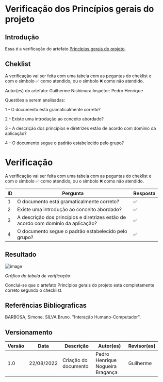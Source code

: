 # Verificação dos Princípios gerais do projeto
## Introdução
  Essa é a verificação do artefato [Princípios gerais do projeto](https://github.com/Interacao-Humano-Computador/2022.1-CIEE/blob/main/docs/analise_requisitos/Principios_projeto.md).
  
## Cheklist 

A verificação vai ser feita com uma tabela com as peguntas do cheklist e com o símbolo ✅ como atendido, ou o símbolo ❌ como não atendido.

Autor(es) do artefato: Guilherme Nishimura
Inspetor: Pedro Henrique

Questões a serem analisadas:

   1 - O documento está gramaticalmente correto?
   
   2 - Existe uma introdução ao conceito abordado?
   
   3 - A descrição dos princípios e diretrizes estão de acordo com domínio da aplicação?
   
   4 - O documento segue o padrão estabelecido pelo grupo?


# Verificação
A verificação vai ser feita com uma tabela com as peguntas do cheklist e com o símbolo ✅ como atendido, ou o símbolo ❌ como não atendido.

| ID      |  Pergunta         | Resposta  |
|---------|-------------------|-----------|
| 1       | O documento está gramaticalmente correto? |  ✅|
| 2       | Existe uma introdução ao conceito abordado? |  ✅|
| 3       | A descrição dos princípios e diretrizes estão de acordo com domínio da aplicação? |  ✅|
| 4       | O documento segue o padrão estabelecido pelo grupo? |  ✅|

## Resultado
  ![image](https://user-images.githubusercontent.com/57445188/185989787-bbd4ce55-cf07-41d9-afc8-1444947e391f.png)
  
  *Gráfico da tebela de verificação*
  
  Conclui-se que o artefato Princípios gerais do projeto está completamente correto segundo o checklist.


## Referências Bibliograficas
BARBOSA, Simone. SILVA Bruno. "Interação Humano-Computador".

## Versionamento

| Versão       | Data | Descrição                                  | Autor(es)      | Revisor(es)  |
| ---------- | ------ | ------------------------------------------ | -------------- | ------------ |
| 1.0 | 22/08/2022    | Criação do documento                       | Pedro Henrique Nogueira Bragança  | Guilherme |

